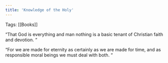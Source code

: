 ```yaml
---
title: 'Knowledge of the Holy'
---
```


Tags: [[Books]]

“That God is everything and man nothing is a basic tenant of Christian faith and devotion. “

“For we are made for eternity as certainly as we are made for time, and as responsible moral beings we must deal with both. “
